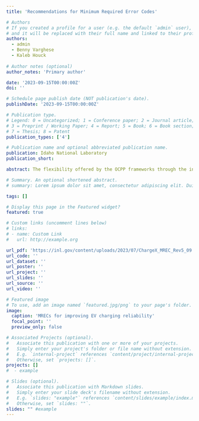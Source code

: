 ```yaml
---
title: 'Recommendations for Minimum Required Error Codes'

# Authors
# If you created a profile for a user (e.g. the default `admin` user), write the username (folder name) here
# and it will be replaced with their full name and linked to their profile.
authors:
  - admin
  - Benny Varghese
  - Kaleb Houck
  
# Author notes (optional)
author_notes: 'Primary author'

date: '2023-09-15T00:00:00Z'
doi: ''

# Schedule page publish date (NOT publication's date).
publishDate: '2023-09-15T00:00:00Z'

# Publication type.
# Legend: 0 = Uncategorized; 1 = Conference paper; 2 = Journal article;
# 3 = Preprint / Working Paper; 4 = Report; 5 = Book; 6 = Book section;
# 7 = Thesis; 8 = Patent
publication_types: ['4']

# Publication name and optional abbreviated publication name.
publication: Idaho National Laboratory
publication_short:

abstract: The flexibility offered by the OCPP frameworks through the introduction of custom error codes also creates its own set of challenges. While the integration of custom error codes allows for enhanced granularity, it also introduces inconsistencies and fragmentation within the overarching diagnostic reporting system. Consequently, these custom error codes add an additional layer of complexity to the already intricate tasks of error reporting, diagnostics, and resolution. The variation in the definition of custom error codes makes it difficult to assess which entity in the charging ecosystem is responsible to correct errors and hinders the implementation of uniform error handling procedures across diverse charging stations and management systems. This results in prolonged resolution times and increased maintenance costs, resulting in decreased charging reliability. The challenge of charging reliability can be a significant obstacle to the widespread adoption of EVs, emphasizing the urgent need for a more robust approach to error handling across the EV charging ecosystem.

# Summary. An optional shortened abstract.
# summary: Lorem ipsum dolor sit amet, consectetur adipiscing elit. Duis posuere tellus ac convallis # placerat. Proin tincidunt magna sed ex sollicitudin condimentum.

tags: []

# Display this page in the Featured widget?
featured: true

# Custom links (uncomment lines below)
# links:
# - name: Custom Link
#   url: http://example.org

url_pdf: 'https://inl.gov/content/uploads/2023/07/ChargeX_MREC_Rev5_09.12.23.pdf'
url_code: ''
url_dataset: ''
url_poster: ''
url_project: ''
url_slides: ''
url_source: ''
url_video: ''

# Featured image
# To use, add an image named `featured.jpg/png` to your page's folder.
image:
  caption: 'MRECs for improving EV charging reliability'
  focal_point: ''
  preview_only: false

# Associated Projects (optional).
#   Associate this publication with one or more of your projects.
#   Simply enter your project's folder or file name without extension.
#   E.g. `internal-project` references `content/project/internal-project/index.md`.
#   Otherwise, set `projects: []`.
projects: []
#  - example

# Slides (optional).
#   Associate this publication with Markdown slides.
#   Simply enter your slide deck's filename without extension.
#   E.g. `slides: "example"` references `content/slides/example/index.md`.
#   Otherwise, set `slides: ""`.
slides: "" #example
---
```

